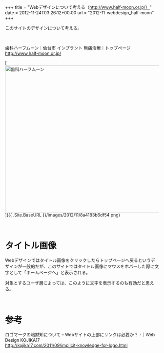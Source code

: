 +++
title = "Webデザインについて考える（http://www.half-moon.or.jp/）"
date = 2012-11-24T03:26:12+00:00
url = "2012-11-webdesign_half-moon"
+++
&nbsp;

このサイトのデザインについて考える。

&nbsp;

歯科ハーフムーン｜仙台市 インプラント 無痛治療｜トップページ  
<http://www.half-moon.or.jp/>

[<img style="background-image: none; border-bottom: 0px; border-left: 0px; padding-left: 0px; padding-right: 0px; display: block; float: none; margin-left: auto; border-top: 0px; margin-right: auto; border-right: 0px; padding-top: 0px" title="歯科ハーフムーン" border="0" alt="歯科ハーフムーン" src="{{ .Site.BaseURL }}/images/2012/11/thumb.png" width="640" height="480" />]({{ .Site.BaseURL }}/images/2012/11/8a4183b6df54.png)

&nbsp;

# タイトル画像

Webデザインではタイトル画像をクリックしたらトップページへ戻るというデザインが一般的だが、このサイトではタイトル画像にマウスをホバーした際に文字として「ホームページへ」と表示される。

対象とするユーザ層によっては、このように文字を表示するのも有効だと思える。

&nbsp;

# 参考

ロゴマークの暗黙知について &#8211; Webサイトの上部にリンクは必要か？ -｜Web Design KOJIKA17  
<http://kojika17.com/2011/09/implicit-knowledge-for-logo.html>